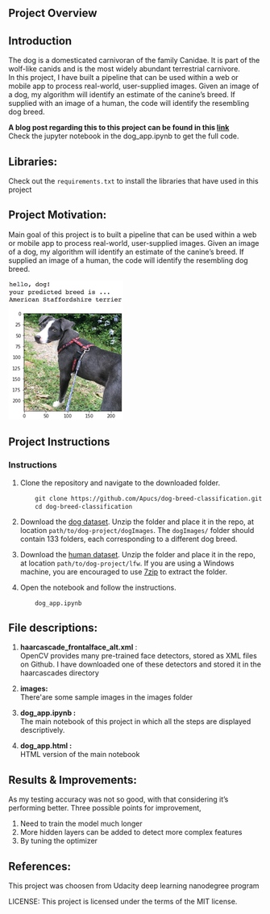 [//]: # (Image References)

[image1]: ./images/sample_dog_output.png "Sample Output"
[image2]: ./images/vgg16_model.png "VGG-16 Model Layers"
[image3]: ./images/vgg16_model_draw.png "VGG16 Model Figure"


## Project Overview
## Introduction
The dog is a domesticated carnivoran of the family Canidae. It is part of the wolf-like canids and is the most widely abundant terrestrial carnivore.  
In this project, I have built a pipeline that can be used within a web or mobile app to process real-world, user-supplied images. Given an image of a dog, my algorithm will identify an estimate of the canine’s breed. If supplied with an image of a human, the code will identify the resembling dog breed.    

__A blog post regarding this to this project can be found in this [link](https://medium.com/@apu3660/dog-breed-classification-using-cnn-f94e48309e46?sk=75f7c198e55de5ad196384626e19a6ee)__     
Check the jupyter notebook in the dog_app.ipynb to get the full code.

## Libraries:
Check out the `requirements.txt` to install the libraries that have used in this project

## Project Motivation:
Main goal of this project is to built a pipeline that can be used within a web or mobile app to process real-world, user-supplied images.
Given an image of a dog, my algorithm will identify an estimate of the canine’s breed.  If supplied an image of a human, the code will
identify the resembling dog breed.  

![Sample Output][image1]  




## Project Instructions

### Instructions

1. Clone the repository and navigate to the downloaded folder.
	
	```	
		git clone https://github.com/Apucs/dog-breed-classification.git
		cd dog-breed-classification
	```
    
2. Download the [dog dataset](https://s3-us-west-1.amazonaws.com/udacity-aind/dog-project/dogImages.zip).  Unzip the folder and place it in the repo, at location `path/to/dog-project/dogImages`.  The `dogImages/` folder should contain 133 folders, each corresponding to a different dog breed.
3. Download the [human dataset](http://vis-www.cs.umass.edu/lfw/lfw.tgz).  Unzip the folder and place it in the repo, at location `path/to/dog-project/lfw`.  If you are using a Windows machine, you are encouraged to use [7zip](http://www.7-zip.org/) to extract the folder. 
4. Open the notebook and follow the instructions.
	
	```
		dog_app.ipynb
	```  
## File descriptions:  
1. __haarcascade_frontalface_alt.xml__ :  
OpenCV provides many pre-trained face detectors, stored as XML files on Github. I have downloaded one of these detectors and stored it in the haarcascades directory

2. __images:__  
There'are some sample images in the images folder  
3. __dog_app.ipynb :__  
The main notebook of this project in which all the steps are displayed descriptively.
4. __dog_app.html :__  
HTML version of the main notebook

## Results & Improvements:  
As my testing accuracy was not so good, with that considering it’s performing better. Three possible points for improvement,  
1. Need to train the model much longer
2. More hidden layers can be added to detect more complex features
3. By tuning the optimizer

## References:    
This project was choosen from Udacity deep learning nanodegree program


LICENSE: This project is licensed under the terms of the MIT license.



